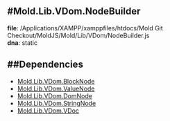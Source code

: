 
#Mold.Lib.VDom.NodeBuilder
---------------------------------------

__file__: /Applications/XAMPP/xamppfiles/htdocs/Mold Git Checkout/MoldJS/Mold/Lib/VDom/NodeBuilder.js  
__dna__: static  


	






##Dependencies
--------------

* [Mold.Lib.VDom.BlockNode](../../../Mold/Lib/VDom/BlockNode.md) 
* [Mold.Lib.VDom.ValueNode](../../../Mold/Lib/VDom/ValueNode.md) 
* [Mold.Lib.VDom.DomNode](../../../Mold/Lib/VDom/DomNode.md) 
* [Mold.Lib.VDom.StringNode](../../../Mold/Lib/VDom/StringNode.md) 
* [Mold.Lib.VDom.VDoc](../../../Mold/Lib/VDom/VDoc.md) 



 

 


 



		
